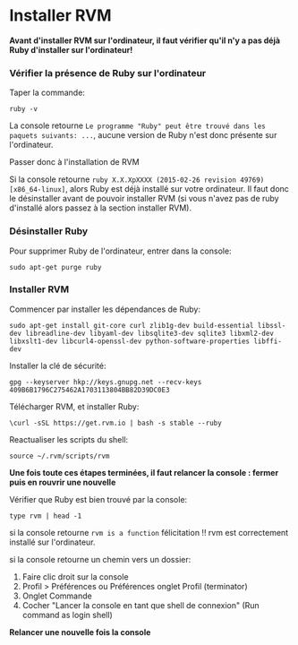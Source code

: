 # Installer RVM #


**Avant d'installer RVM sur l'ordinateur, il faut vérifier qu'il n'y a pas déjà Ruby d'installer sur l'ordinateur!**



### Vérifier la présence de Ruby sur l'ordinateur ###


Taper la commande:

`ruby -v`

La console retourne `Le programme "Ruby" peut être trouvé dans les paquets suivants: ...`, aucune version de Ruby n'est donc présente sur l'ordinateur. 

Passer donc à l'installation de RVM


Si la console retourne `ruby X.X.XpXXXX (2015-02-26 revision 49769) [x86_64-linux]`, alors Ruby est déjà installé sur votre ordinateur. Il faut donc le désinstaller avant de pouvoir installer RVM (si vous n'avez pas de ruby d'installé alors passez à la section installer RVM).


### Désinstaller Ruby ###


Pour supprimer Ruby de l'ordinateur, entrer dans la console:

`sudo apt-get purge ruby`



### Installer RVM ###


Commencer par installer les dépendances de Ruby:

`sudo apt-get install git-core curl zlib1g-dev build-essential libssl-dev libreadline-dev libyaml-dev libsqlite3-dev sqlite3 libxml2-dev libxslt1-dev libcurl4-openssl-dev python-software-properties libffi-dev`


Installer la clé de sécurité:

`gpg --keyserver hkp://keys.gnupg.net --recv-keys 409B6B1796C275462A1703113804BB82D39DC0E3`


Télécharger RVM, et installer Ruby:

`\curl -sSL https://get.rvm.io | bash -s stable --ruby`

	
Reactualiser les scripts du shell:

`source ~/.rvm/scripts/rvm`


**Une fois toute ces étapes terminées, il faut relancer la console : fermer puis en rouvrir une nouvelle**


Vérifier que Ruby 	est bien trouvé par la console: 

`type rvm | head -1`


si la console retourne `rvm is a function` 
félicitation !! rvm est correctement installé sur l'ordinateur.


si la console retourne un chemin vers un dossier:

1. Faire clic droit sur la console
2. Profil > Préférences ou Préférences onglet Profil (terminator)
3. Onglet Commande
4. Cocher "Lancer la console en tant que shell de connexion" (Run command as login shell)


**Relancer une nouvelle fois la console**